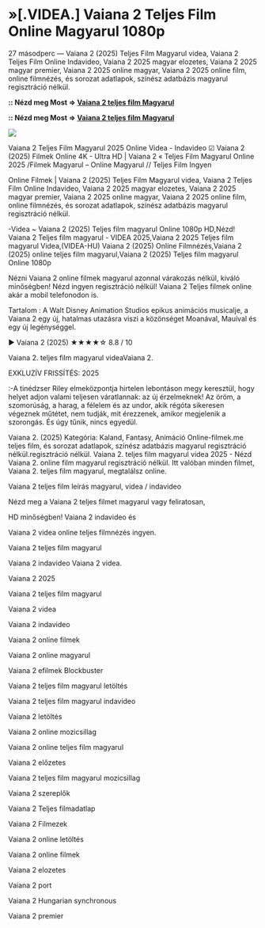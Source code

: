 # »[.VIDEA.] Vaiana 2 Teljes Film Online Magyarul 1080p

27 másodperc — Vaiana 2 (2025) Teljes Film Magyarul videa, Vaiana 2 Teljes Film Online Indavideo, Vaiana 2 2025 magyar elozetes, Vaiana 2 2025 magyar premier, Vaiana 2 2025 online magyar, Vaiana 2 2025 online film, online filmnézés, és sorozat adatlapok, színész adatbázis magyarul regisztráció nélkül.

**:: Nézd meg Most => [Vaiana 2 teljes film Magyarul](https://t.co/lIuTbfix1j)**

**:: Nézd meg Most => [Vaiana 2 teljes film Magyarul](https://t.co/lIuTbfix1j)**

<p dir="auto"><a href="https://t.co/lIuTbfix1j" title="GITHUB" rel="nofollow"><img src="https://i.imgur.com/jhNGoEt.gif" style="max-width: 100%;"></a></p>

Vaiana 2 Teljes Film Magyarul 2025 Online Videa - Indavideo ☑ Vaiana 2 (2025) Filmek Online 4K - Ultra HD | Vaiana 2 « Teljes Film Magyarul Online 2025 /Filmek Magyarul – Online Magyarul // Teljes Film Ingyen

Online Filmek | Vaiana 2 (2025) Teljes Film Magyarul videa, Vaiana 2 Teljes Film Online Indavideo, Vaiana 2 2025 magyar elozetes, Vaiana 2 2025 magyar premier, Vaiana 2 2025 online magyar, Vaiana 2 2025 online film, online filmnézés, és sorozat adatlapok, színész adatbázis magyarul regisztráció nélkül.

-Videa ~ Vaiana 2 (2025) Teljes film magyarul Online 1080p HD,Nézd! Vaiana 2 Teljes film magyarul - VIDEA 2025,Vaiana 2 2025 Teljes film magyarul Videa,(VIDEA-HU) Vaiana 2 (2025) Online Filmnézés,Vaiana 2 (2025) online teljes film magyarul,Vaiana 2 (2025) Teljes film magyarul Online 1080p

Nézni Vaiana 2 online filmek magyarul azonnal várakozás nélkül, kiváló minőségben! Nézd ingyen regisztráció nélkül! Vaiana 2 Teljes filmek online akár a mobil telefonodon is.

Tartalom : A Walt Disney Animation Studios epikus animációs musicalje, a Vaiana 2 egy új, hatalmas utazásra viszi a közönséget Moanával, Mauival és egy új legénységgel.

▶️ Vaiana 2 (2025) ★★★★☆ 8.8 / 10

Vaiana 2. teljes film magyarul videaVaiana 2.

EXKLUZÍV FRISSÍTÉS: 2025

:-A tinédzser Riley elmeközpontja hirtelen lebontáson megy keresztül, hogy helyet adjon valami teljesen váratlannak: az új érzelmeknek! Az öröm, a szomorúság, a harag, a félelem és az undor, akik régóta sikeresen végeznek műtétet, nem tudják, mit érezzenek, amikor megjelenik a szorongás. És úgy tűnik, nincs egyedül.

Vaiana 2. (2025) Kategória: Kaland, Fantasy, Animáció Online-filmek.me teljes film, és sorozat adatlapok, színész adatbázis magyarul regisztráció nélkül.regisztráció nélkül. Vaiana 2. teljes film magyarul videa 2025 - Nézd Vaiana 2. online film magyarul regisztráció nélkül. Itt valóban minden filmet, Vaiana 2. teljes film magyarul, megtalálsz online.

Vaiana 2 teljes film leírás magyarul, videa / indavideo

Nézd meg a Vaiana 2 teljes filmet magyarul vagy feliratosan, 

HD minőségben! Vaiana 2 indavideo és 

Vaiana 2 videa online teljes filmnézés ingyen. 

Vaiana 2 teljes film magyarul 

Vaiana 2 indavideo Vaiana 2 videa.

Vaiana 2 2025

Vaiana 2 teljes film magyarul

Vaiana 2 videa

Vaiana 2 indavideo

Vaiana 2 online filmek

Vaiana 2 online magyarul

Vaiana 2 efilmek Blockbuster

Vaiana 2 teljes film magyarul letöltés

Vaiana 2 teljes film magyarul indavideo

Vaiana 2 letöltés

Vaiana 2 online mozicsillag

Vaiana 2 online teljes film magyarul

Vaiana 2 előzetes

Vaiana 2 teljes film magyarul mozicsillag

Vaiana 2 szereplők

Vaiana 2 Teljes filmadatlap

Vaiana 2 Filmezek

Vaiana 2 online letöltés

Vaiana 2 online filmek

Vaiana 2 elozetes

Vaiana 2 port

Vaiana 2 Hungarian synchronous

Vaiana 2 premier
